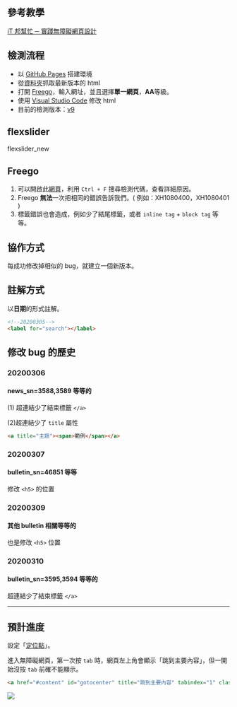 ## 參考教學

[iT 邦幫忙 ─ 實踐無障礙網頁設計](https://ithelp.ithome.com.tw/users/20108045/ironman/2454)

## 檢測流程

- 以 [GitHub Pages](https://pages.github.com/) 搭建環境
- 從[資料夾](https://webhd.ncyu.edu.tw/share.cgi?ssid=07WBEfX)抓取最新版本的 html
- 打開 [Freego](https://www.handicap-free.nat.gov.tw/Download/Detail/1375?Category=52)，輸入網址，並且選擇**單一網頁**，**AA**等級。
- 使用 [Visual Studio Code](https://code.visualstudio.com/) 修改 html
- 目前的檢測版本：[v9](https://kevinhsu7361.github.io/NCYU/index2021_v7.html)

## flexslider

flexslider_new

## Freego

1. 可以開啟此[網頁](https://www.handicap-free.nat.gov.tw/Accessible/Detail/144?Category=46)，利用 `Ctrl + F` 搜尋檢測代碼，查看詳細原因。
2. Freego **無法**一次把相同的錯誤告訴我們。( 例如：XH1080400，XH1080401 )
3. 標籤錯誤也會造成，例如少了結尾標籤，或者 `inline tag` + `block tag` 等等。

## 協作方式

每成功修改掉相似的 bug，就建立一個新版本。

## 註解方式

以**日期**的形式註解。

```html
<!--20200305-->
<label for="search"></label>
```

## 修改 bug 的歷史

### 20200306

#### news_sn=3588,3589 等等的

(1) 超連結少了結束標籤 `</a>`

(2)超連結少了 `title` 屬性

```html
<a title="主題"><span>範例</span></a>
```

### 20200307

#### bulletin_sn=46851 等等

修改 `<h5>` 的位置

### 20200309

#### 其他 bulletin 相關等等的

也是修改 `<h5>` 位置

### 20200310

#### bulletin_sn=3595,3594 等等的

超連結少了結束標籤 `</a>`

---

## 預計進度

設定「[定位點](https://www.handicap-free.nat.gov.tw/Questions/Detail/82?Category=33)」。

進入無障礙網頁，第一次按 `tab` 時，網頁左上角會顯示「跳到主要內容」，但一開始沒按 `tab` 前確不能顯示。

```html
<a href="#content" id="gotocenter" title="跳到主要內容" tabindex="1" class="sr-only sr-only-focusable">跳到主要內容</a>
```

![](https://i.imgur.com/CsrDKCG.png)